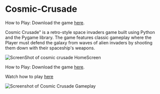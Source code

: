 # Cosmic-Crusade

 How to Play:
  Download the game [here](https://everythingmix.itch.io/cosmic-crusade).
 
Cosmic Crusade" is a retro-style space invaders game built using Python and the Pygame library. The game features classic gameplay where the Player must defend the galaxy from waves of alien invaders by shooting them down with their spaceship's weapons.

![ScreenShot of cosmic crusade HomeScreen](https://img.itch.zone/aW1hZ2UvMjA2Mjg4Ni8xMjIxNjMxMi5qcGc=/original/BM0%2FTR.jpg)


  How to Play:
  Download the game [here](https://everythingmix.itch.io/cosmic-crusade).
  
  Watch how to play [here](https://www.youtube.com/watch?v=XRS8w0c4YgU&t=1s)
  
  ![Screenshot of Cosmic Crusade Gameplay](https://img.itch.zone/aW1hZ2UvMjA2Mjg4Ni8xMjIxNjMxMC5qcGc=/original/HCDYcv.jpg)
  
  
  
  
  
  

